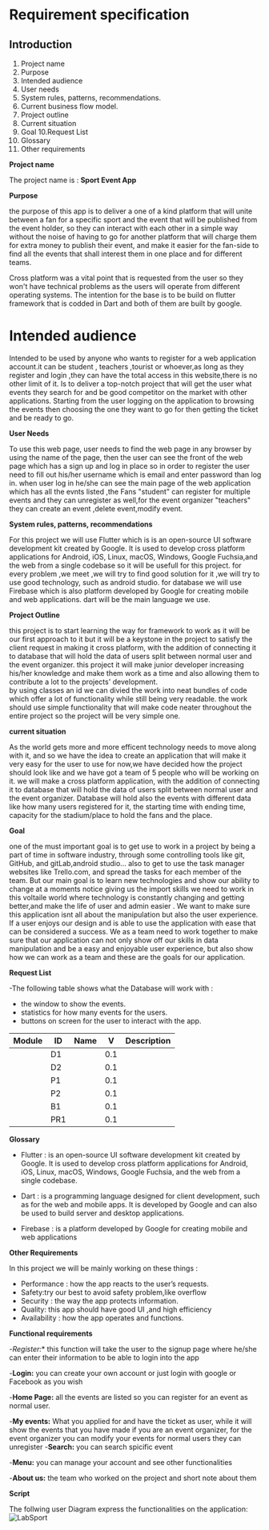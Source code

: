
Requirement specification
========
## Introduction
1. Project name
2. Purpose
3. Intended audience
4. User needs 
5. System rules, patterns, recommendations.
6. Current business flow model.
7. Project outline 
8. Current situation 
9. Goal
10.Request List  
11. Glossary
12. Other requirements


__Project name__

The project name is : **Sport Event App**

__Purpose__

 the purpose of this app is to deliver a one of a kind platform that will unite between a fan for a specific sport and the event that will be published from the event holder, so they can interact with each other in a simple way without the noise of having to go for another platform that will charge them for extra money to publish their event, and make it easier for the fan-side to find all the events that shall interest them in one place and for different teams.

Cross platform was a vital point that is requested from the user so they won't have technical problems as the users will operate from different operating systems. The intention for the base is to be build on flutter framework that is codded in Dart and both of them are built by google.

# Intended audience

Intended to be used by anyone who wants to register for a web application account.it can be student , teachers ,tourist or whoever,as long as they register and login ,they can have the total access in this website,there is no other limit of it.
Is to deliver a top-notch project that will get the user what events they search for and be good competitor on the market with other applications. Starting from the user logging on the application to browsing the events then choosing the one they want to go for then getting the ticket and be ready to go.

__User Needs__

To use this web page, user needs to find the web page in any browser by using the name of the page, then the user can see the front of the web page which has a sign up and log in place so in order to register the user need to fill out his/her username which is email and enter password
than log in.
when user log in he/she can see the main page of the web application which has all the evnts listed ,the Fans "student" can register for multiple events and they can unregister as well,for the event organizer "teachers" they can create an event ,delete event,modify event.


__System rules, patterns, recommendations__

For this project we will use Flutter which is is an open-source UI software development kit created by Google. It is used to develop cross platform applications for Android, iOS, Linux, macOS, Windows, Google Fuchsia,and the web from a single codebase so it will be usefull for this project.
for every problem ,we meet ,we will try to find good solution for it ,we will try to use good technology,
such as android studio.
for database we will use Firebase which is also platform developed by Google for creating mobile and web applications.
dart will be the main language we use.

__Project Outline__

this project is to start learning the way for framework to work as it will be our first approach to it but it will be a keystone in the project to satisfy the client request in making it cross platform, with the addition of connecting it to database that will hold the data of users split between normal user and the event organizer.
this project it will make junior developer increasing his/her knowledge 
and make them work as a time and also allowing 
them to contribute a lot to the projects' development.  
by using classes an id we can divied the work into neat bundles 
of code which offer a lot of functionality while still being very readable. the work should use simple functionality that will make code neater throughout the entire project so the project will be very simple one.

__current situation__

As the world gets more and more efficent technology needs to move along with it, and so we have the idea to create an application that will make it very easy for the user to 
use for now,we have decided how the project should look like and we have got a team of 5 people who will be working on it.
we will make a cross platform application, with the addition of connecting it to database that will hold the data of users split between normal user and the event organizer. Database will hold also the events with different data like how many users registered for it, the starting time with ending time, capacity for the stadium/place to hold the fans and the place.

__Goal__

one of the must important goal is to get use to work in a project by being a part of time in software industry, through some controlling tools like git, GitHub, and gitLab,android studio... 
also to get to use the task manager websites like Trello.com, and spread the tasks for each member of the team. 
But our main goal is to learn new technologies and show our ability to change at a moments notice giving us the import skills we need to work in this voltaile world where technology is constantly changing and getting better,and make the life of user and admin easier .
We want to make sure this application isnt all about the manipulation but also the user experience. If a user enjoys our design and is able to use the application with ease that can be considered a success. We as a team need to work together to make sure that our application can not only show off our skills in data manipulation and be a easy and enjoyable user experience, but also show how we can work as a team and these are the goals for our application.

__Request List__

-The following table shows what the Database will work with :
- the window to show the events.
- statistics for how many events for the users.
- buttons on screen for the user to interact with the app.

| Module   | ID  | Name        | V   | Description                      |
|----------|-----|-------------|-----|----------------------------------|
| | D1  |      | 0.1 |                           |
| | D2  |   | 0.1 |       |
|     | P1  |       | 0.1 |     |
|     | P2  |     | 0.1 |           |
|   | B1  |   | 0.1 |           |
|   | PR1 | | 0.1 |           |

__Glossary__
* Flutter : is an open-source UI software development kit created by Google. It is used to develop cross platform applications for Android, iOS, Linux, macOS, Windows, Google Fuchsia, and the web from a single codebase.

* Dart : is a programming language designed for client development, such as for the web and mobile apps. It is developed by Google and can also be used to build server and desktop applications.

* Firebase : is a platform developed by Google for creating mobile and web applications


__Other Requirements__

In this project we will be mainly working on these things : 
* Performance : how the app reacts to the user’s requests.
* Safety:try our best to avoid safety problem,like overflow
* Security :  the way the app protects information.
* Quality: this app should have good UI ,and high efficiency
* Availability : how the app operates and functions.


__Functional requirements__

-*Register:**  this function will take the user to the signup page where he/she can enter their information to be able to login into the app

-**Login:** you can create your own account or just login with google or Facebook as you wish

-**Home Page:** all the events are listed so you can register for an event as normal user.

-**My events:** What you applied for and have the ticket as user, while it will show the events that you have made if you are an event organizer, for the event organizer you can modify your events for normal users they can unregister
-**Search:** you can search spicific event

-**Menu:** you can manage your account and see other functionalities

-**About us:** the team who worked on the project and short note about them


__Script__

The follwing user Diagram express the functionalities on the application:
![LabSport](https://user-images.githubusercontent.com/90982692/156926192-8e7bdb62-ea96-41f1-a339-983eb44b1c47.jpg)


